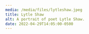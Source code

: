 ```yaml
---
media: /media/files/lytleshaw.jpeg
title: Lytle Shaw
alt: A portrait of poet Lytle Shaw.
date: 2022-04-29T14:05:00-0500
---
```

